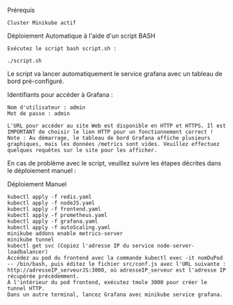 Prérequis

    Cluster Minikube actif

Déploiement Automatique à l'aide d'un script BASH

    Exécutez le script bash script.sh :

    ./script.sh

Le script va lancer automatiquement le service grafana avec un tableau de bord pré-configuré.

Identifiants pour accéder à Grafana :

    Nom d'utilisateur : admin
    Mot de passe : admin

    L'URL pour accéder au site Web est disponible en HTTP et HTTPS. Il est IMPORTANT de choisir le lien HTTP pour un fonctionnement correct !
    Note : Au démarrage, le tableau de bord Grafana affiche plusieurs graphiques, mais les données /metrics sont vides. Veuillez effectuez quelques requêtes sur le site pour les afficher.

En cas de problème avec le script, veuillez suivre les étapes décrites dans le déploiement manuel :

Déploiement Manuel

    kubectl apply -f redis.yaml
    kubectl apply -f nodeJS.yaml
    kubectl apply -f frontend.yaml
    kubectl apply -f prometheus.yaml
    kubectl apply -f grafana.yaml
    kubectl apply -f autoScaling.yaml
    minikube addons enable metrics-server
    minikube tunnel
    kubectl get svc (Copiez l'adresse IP du service node-server-loadbalancer)
    Accédez au pod du frontend avec la commande kubectl exec -it nomDuPod -- /bin/bash, puis éditez le fichier src/conf.js avec l'URL suivante : http://adresseIP_serveurJS:3000, où adresseIP_serveur est l'adresse IP récupérée précédemment.
    À l'intérieur du pod frontend, exécutez tmole 3000 pour créer le tunnel HTTP.
    Dans un autre terminal, lancez Grafana avec minikube service grafana.
